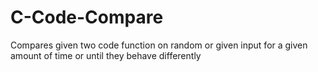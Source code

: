 # C-Code-Compare
Compares given two code function on random or given input for a given amount of time or until they behave differently
